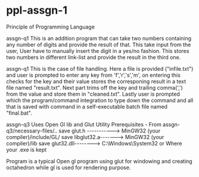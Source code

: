 # ppl-assgn-1
Principle of Programming Language


assgn-q1
This is an addition program that can take two numbers containing any number of digits and provide the result 
of that.
This take input from the user, User have to manually insert the digit in a yes/no fashion.
This stores two numbers in different link-list and provide the result in the third one.


assgn-q1
This is the case of file handling.
Here a file is provided ("infile.txt") and user is prompted to enter any key from 'f','r','s','m', on entering 
this checks for the key and their value stores the corresponing result in a text file named "result.txt".
Next part trims off the key and trailing comma(',') from the value and store them in "cleaned.txt".
Lastly user is prompted which the program/command integration to type down the command and all that is saved 
with command in a self-executable batch file named "final.bat".


assgn-q3
Uses Open Gl lib and Glut Utility 
Prerequisites - From assgn-q3/necessary-files/..
                save glut.h ----------->  MinGW32 (your compiler)/include/GL/
                save libglut32.a------->  MinGW32 (your compiler)/lib
                save glut32.dll-------->  C:\Windows\System32 or Where your .exe is kept
             
Program is a typical Open gl program using glut for windowing and creating octahedron while 
gl is used for rendering purpose.

